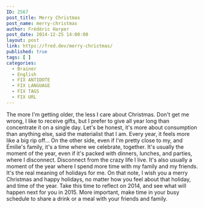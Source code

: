```yaml
---
ID: 2567
post_title: Merry Christmas
post_name: merry-christmas
author: Frédéric Harper
post_date: 2014-12-25 14:00:00
layout: post
link: https://fred.dev/merry-christmas/
published: true
tags: [ ]
categories:
  - Brainer
  - English
  - FIX ANTIDOTE
  - FIX LANGUAGE
  - FIX TAGS
  - FIX URL
---
```

The more I'm getting older, the less I care about Christmas. Don't get me wrong, I like to receive gifts, but I prefer to give all year long than concentrate it on a single day. Let's be honest, it's more about consumption than anything else, said the materialist that I am. Every year, it feels more like a big rip off... On the other side, even if I'm pretty close to my, and Émilie's family, it's a time where we celebrate, together. It's usually the moment of the year, even if it's packed with dinners, lunches, and parties, where I disconnect. Disconnect from the crazy life I live. It's also usually a moment of the year where I spend more time with my family and my friends. It's the real meaning of holidays for me. On that note, I wish you a merry Christmas and happy holidays, no matter how you feel about that holiday, and time of the year. Take this time to reflect on 2014, and see what will happen next for you in 2015. More important, make time in your busy schedule to share a drink or a meal with your friends and family.